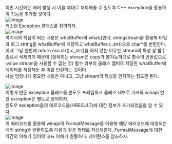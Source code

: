 이번 시간에는 에러 발생 시 이를 제대로 처리해줄 수 있도록 C++ exception을 활용하여 기능을 추가할 것이다.  
![image](https://user-images.githubusercontent.com/63915665/224485635-8fc3e5c6-f047-49c1-8cd2-695bf18df790.png)  
커스텀 Exception 클래스를 정의하자.  
![image](https://user-images.githubusercontent.com/63915665/224486227-8d6466ad-626e-4293-8697-9a695ab56b4d.png)  
여기서의 핵심이 되는 내용은 whatBuffer와 what()인데, stringstream을 활용해 타입과 로그 string을 whatBuffer에 저장하고 whatBuffer.c_str()으로 char\*를 반환한다.  
이때 그냥 한번에 return oss.str().c_str()을 하지 않는 이유는 stream의 특성 상 함수 종료시 삭제되기 때문에 (정확히는 stream은 copy가 불가능하므로 함수의 반환값으로 lvalue stream을 사용할 수 없는 것) 함수 외부의 클래스 멤버로 저장된 whatBuffer에 데이터를 저장해둔 후 이를 반환하는 것이다.  
사실 엄청나게 중요한 내용은 아니고, 그냥 stream의 특성을 인지하는 정도면 된다.  

![image](https://user-images.githubusercontent.com/63915665/224486385-dd4330c7-b7dd-482d-9076-3c91f3f23aa2.png)  
이렇게 만든 exception 클래스를 윈도우 프레임워크 클래스 내부로 가져와 winapi 연관 exception은 별도로 정의하자.  
윈도우 exception들의 에로코드들(HRESULT)에 대한 정보가 추가되었음을 알 수 있다.  
![image](https://user-images.githubusercontent.com/63915665/224486466-47cb2e4a-264f-4847-82a4-cded8dcaa8b2.png)  
이 에러코드를 활용해 winapi의 FormatMessage를 이용해 해당 에러코드에 대응되는 에러 string을 반환하도록 다음과 같은 형태로 작성해준다. FormatMessage에 대한 약간의 이해가 있어야 코드 이해가 원활하다. 레퍼런스를 참조하자.  

